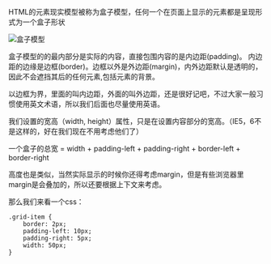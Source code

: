 HTML的元素现实模型被称为盒子模型，任何一个在页面上显示的元素都是呈现形式为一个盒子形状

![盒子模型](http://www.w3school.com.cn/i/ct_boxmodel.gif)

盒子模型的的最内部分是实际的内容，直接包围内容的是内边距(padding)。
内边距的边缘是边框(border)。边框以外是外边距(margin)，内外边距默认是透明的，因此不会遮挡其后的任何元素,包括元素的背景。

以边框为界，里面的叫内边距，外面的叫外边距，还是很好记吧，不过大家一般习惯使用英文术语，所以我们后面也尽量使用英语。

我们设置的宽高（width, height）属性，只是在设置内容部分的宽高。（IE5，6不是这样的，好在我们现在不用考虑他们了）

一个盒子的总宽 = width + padding-left + padding-right + border-left + border-right

高度也是类似，当然实际显示的时候你还得考虑margin，但是有些浏览器里margin是会叠加的，所以还要根据上下文来考虑。

那么我们来看一个css：

    .grid-item {
        border: 2px;
        padding-left: 10px;
        padding-right: 5px;
        width: 50px;
    }


